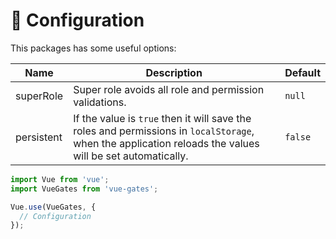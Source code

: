 # 🔧 Configuration

This packages has some useful options:

|    Name    |                                                                       Description                                                                        | Default |
| ---------- | -------------------------------------------------------------------------------------------------------------------------------------------------------- | ------- |
| superRole  | Super role avoids all role and permission validations.                                                                                                   | `null`  |
| persistent | If the value is `true` then it will save the roles and permissions in `localStorage`, when the application reloads the values will be set automatically. | `false` |

```javascript
import Vue from 'vue';
import VueGates from 'vue-gates';

Vue.use(VueGates, {
  // Configuration
});
```
